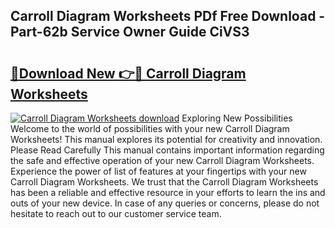 ## Carroll Diagram Worksheets PDf Free Download - Part-62b Service Owner Guide CiVS3

# <h2><a href="http://dfilwj.blite.top/?on=Carroll+Diagram+Worksheets">🔗Download New 👉🔴 Carroll Diagram Worksheets</a></h2>

[![Carroll Diagram Worksheets download](https://i.imgur.com/lujVjoI.png)](http://dfilwj.blite.top/?on=Carroll+Diagram+Worksheets)
Exploring New Possibilities Welcome to the world of possibilities with your new Carroll Diagram Worksheets! This manual explores its potential for creativity and innovation. Please Read Carefully This manual contains important information regarding the safe and effective operation of your new Carroll Diagram Worksheets. Experience the power of list of features at your fingertips with your new Carroll Diagram Worksheets. We trust that the Carroll Diagram Worksheets has been a reliable and effective resource in your efforts to learn the ins and outs of your new device. In case of any queries or concerns, please do not hesitate to reach out to our customer service team.
